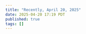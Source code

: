 ```yaml
---
title: "Recently, April 20, 2025"
date: 2025-04-20 17:19 PDT
published: true
tags: []
---
```




<blockquote markdown="1">



</blockquote>
